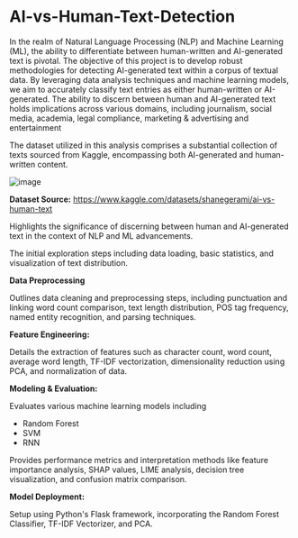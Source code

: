 # AI-vs-Human-Text-Detection
In the realm of Natural Language Processing (NLP) and Machine Learning (ML), the ability to differentiate between human-written and AI-generated text is pivotal.
The objective of this project is to develop robust methodologies for detecting AI-generated text within a corpus of textual data. 
By leveraging data analysis techniques and machine learning models, we aim to accurately classify text entries as either human-written or AI-generated.
The ability to discern between human and AI-generated text holds implications across various domains, including journalism, social media,  academia, legal compliance, marketing & advertising and  entertainment 

The dataset utilized in this analysis comprises a substantial collection of texts sourced from Kaggle, encompassing both AI-generated and human-written content.

![image](https://github.com/edojatheophilus/AI-vs-Human-Text-Detection/assets/139919035/a25f0541-3e9f-42f5-87e9-a23ebfaa5a69)

**Dataset Source:** https://www.kaggle.com/datasets/shanegerami/ai-vs-human-text

Highlights the significance of discerning between human and AI-generated text in the context of NLP and ML advancements. 

The initial exploration steps including data loading, basic statistics, and visualization of text distribution.

**Data Preprocessing**

Outlines data cleaning and preprocessing steps, including punctuation and linking word count comparison, text length distribution, POS tag frequency, named entity recognition, and parsing techniques.

**Feature Engineering:**

Details the extraction of features such as character count, word count, average word length, TF-IDF vectorization, dimensionality reduction using PCA, and normalization of data.

**Modeling & Evaluation:**

Evaluates various machine learning models including 
* Random Forest
* SVM
* RNN
  
Provides performance metrics and interpretation methods like feature importance analysis, SHAP values, LIME analysis, decision tree visualization, and confusion matrix comparison.

**Model Deployment:**

Setup using Python's Flask framework, incorporating the Random Forest Classifier, TF-IDF Vectorizer, and PCA.





